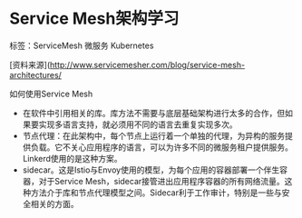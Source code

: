 # Service Mesh架构学习

标签：ServiceMesh 微服务 Kubernetes

[资料来源](http://www.servicemesher.com/blog/service-mesh-architectures/


如何使用Service Mesh

* 在软件中引用相关的库。库方法不需要与底层基础架构进行太多的合作，但如果要实现多语言支持，就必须用不同的语言去重复实现多次。
* 节点代理：在此架构中，每个节点上运行着一个单独的代理，为异构的服务提供负载。它不关心应用程序的语言，可以为许多不同的微服务租户提供服务。Linkerd使用的是这种方案。
* sidecar。这是Istio与Envoy使用的模型，为每个应用的容器部署一个伴生容器，对于Service Mesh，sidecar接管进出应用程序容器的所有网络流量。这种方法介于库和节点代理模型之间。Sidecar利于工作审计，特别是一些与安全相关的方面。